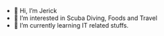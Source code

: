 - 👋 Hi, I’m Jerick
- 👀 I’m interested in Scuba Diving, Foods and Travel
- 🌱 I’m currently learning IT related stuffs.

<!---
jerickescobar/jerickescobar is a ✨ special ✨ repository because its `README.md` (this file) appears on your GitHub profile.
You can click the Preview link to take a look at your changes.
--->
